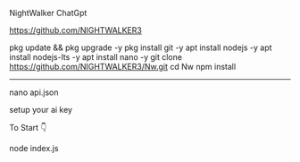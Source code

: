 NightWalker ChatGpt

https://github.com/NIGHTWALKER3



pkg update && pkg upgrade -y
pkg install git -y
apt install nodejs -y
apt install nodejs-lts -y
 apt install nano -y
git clone https://github.com/NIGHTWALKER3/Nw.git
cd Nw
npm install

_________________________

nano api.json
 
 
setup your ai key


To Start 👇

node index.js

